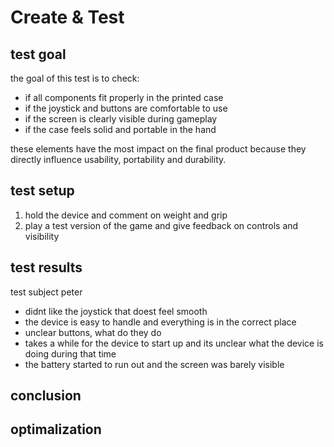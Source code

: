 # Create & Test

## test goal
the goal of this test is to check:
- if all components fit properly in the printed case
- if the joystick and buttons are comfortable to use
- if the screen is clearly visible during gameplay
- if the case feels solid and portable in the hand

these elements have the most impact on the final product because they directly influence usability, portability and durability.

## test setup
1. hold the device and comment on weight and grip
2. play a test version of the game and give feedback on controls and visibility

## test results
test subject peter
- didnt like the joystick that doest feel smooth
- the device is easy to handle and everything is in the correct place
- unclear buttons, what do they do
- takes a while for the device to start up and its unclear what the device is doing during that time
- the battery started to run out and the screen was barely visible

## conclusion

## optimalization
